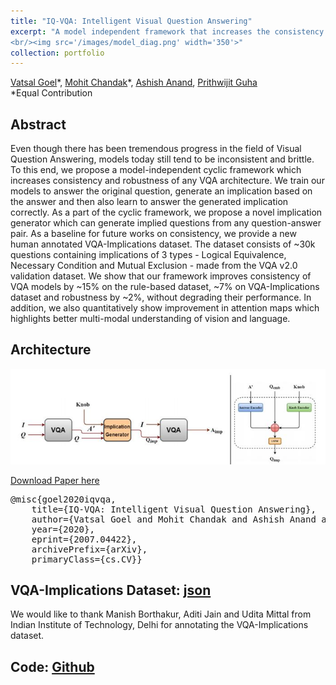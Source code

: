 ```yaml
---
title: "IQ-VQA: Intelligent Visual Question Answering"
excerpt: "A model independent framework that increases the consistency and robustness of any VQA model without degrading its performance.<br/> [Github](https://github.com)
<br/><img src='/images/model_diag.png' width='350'>"
collection: portfolio
---
```

[Vatsal Goel](https://vatsalg29.github.io/)\*, [Mohit Chandak](https://www.linkedin.com/in/chandakmohit/)\*, [Ashish Anand](https://www.iitg.ac.in/anand.ashish/), [Prithwijit Guha](https://www.iitg.ac.in/eee/pguha.html) <br/>
\*Equal Contribution 

## Abstract
Even though there has been tremendous progress in the field of Visual Question Answering, models today still tend to be inconsistent and brittle. To this end, we propose a 
model-independent cyclic framework which increases consistency and robustness of any VQA architecture. We train our models to answer the original question, generate an implication 
based on the answer and then also learn to answer the generated implication correctly. As a part of the cyclic framework, we propose a novel implication generator which can 
generate implied questions from any question-answer pair. As a baseline for future works on consistency, we provide a new human annotated VQA-Implications dataset. The dataset 
consists of ~30k questions containing implications of 3 types - Logical Equivalence, Necessary Condition and Mutual Exclusion - made from the VQA v2.0 validation dataset. 
We show that our framework improves consistency of VQA models by ~15% on the rule-based dataset, ~7% on VQA-Implications dataset and robustness by ~2%, without degrading their 
performance. In addition, we also quantitatively show improvement in attention maps which highlights better multi-modal understanding of vision and language. <br/>

## Architecture
<img src='/images/IQ-VQA_architecture.JPG'><br/>

[Download Paper here](https://arxiv.org/pdf/2007.04422.pdf)
<pre>
@misc{goel2020iqvqa,
    title={IQ-VQA: Intelligent Visual Question Answering},
    author={Vatsal Goel and Mohit Chandak and Ashish Anand and Prithwijit Guha},
    year={2020},
    eprint={2007.04422},
    archivePrefix={arXiv},
    primaryClass={cs.CV}}
</pre>

## VQA-Implications Dataset: [json](https://github.com)
We would like to thank Manish Borthakur, Aditi Jain and Udita Mittal from Indian Institute of Technology, Delhi for annotating the VQA-Implications dataset. <br/>

## Code: [Github](https://github.com)

